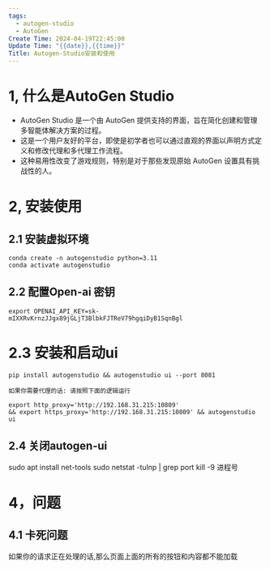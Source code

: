 ```yaml
---
tags:
  - autogen-studio
  - AutoGen
Create Time: 2024-04-19T22:45:00
Update Time: "{{date}},{{time}}"
Title: Autogen-Studio安装和使用
---
```

# 1, 什么是AutoGen Studio
- AutoGen Studio 是一个由 AutoGen 提供支持的界面，旨在简化创建和管理多智能体解决方案的过程。
- 这是一个用户友好的平台，即使是初学者也可以通过直观的界面以声明方式定义和修改代理和多代理工作流程。
- 这种易用性改变了游戏规则，特别是对于那些发现原始 AutoGen 设置具有挑战性的人。

# 2, 安装使用

## 2.1 安装虚拟环境

~~~/shell
conda create -n autogenstudio python=3.11
conda activate autogenstudio
~~~

## 2.2 配置Open-ai 密钥
~~~/shell
export OPENAI_API_KEY=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
~~~

# 2.3 安装和启动ui
~~~
pip install autogenstudio && autogenstudio ui --port 8081

如果你需要代理的话: 请按照下面的逻辑运行

export http_proxy='http://192.168.31.215:10809'
&& export https_proxy='http://192.168.31.215:10809' && autogenstudio ui 
~~~

## 2.4 关闭autogen-ui
sudo apt install net-tools
sudo netstat -tulnp | grep port
kill -9 进程号



# 4，问题
## 4.1 卡死问题
如果你的请求正在处理的话,那么页面上面的所有的按钮和内容都不能加载





